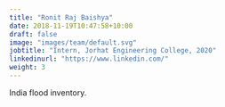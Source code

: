 ```yaml
---
title: "Ronit Raj Baishya"
date: 2018-11-19T10:47:58+10:00
draft: false
image: "images/team/default.svg"
jobtitle: "Intern, Jorhat Engineering College, 2020"
linkedinurl: "https://www.linkedin.com/"
weight: 3
---
```


India flood inventory.
